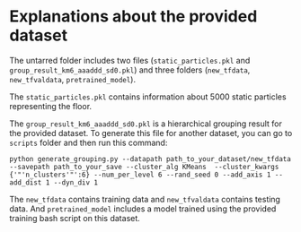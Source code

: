 # Explanations about the provided dataset

The untarred folder includes two files (`static_particles.pkl` and `group_result_km6_aaaddd_sd0.pkl`) and three folders (`new_tfdata`, `new_tfvaldata`, `pretrained_model`). 

The `static_particles.pkl` contains information about 5000 static particles representing the floor. 

The `group_result_km6_aaaddd_sd0.pkl` is a hierarchical grouping result for the provided dataset. To generate this file for another dataset, you can go to `scripts` folder and then run this command:

```
python generate_grouping.py --datapath path_to_your_dataset/new_tfdata --savepath path_to_your_save --cluster_alg KMeans  --cluster_kwargs {'"'n_clusters'"':6} --num_per_level 6 --rand_seed 0 --add_axis 1 --add_dist 1 --dyn_div 1
```

The `new_tfdata` contains training data and `new_tfvaldata` contains testing data. And `pretrained_model` includes a model trained using the provided training bash script on this dataset.
